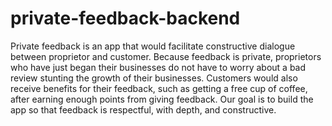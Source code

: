 # private-feedback-backend

Private feedback is an app that would facilitate constructive dialogue between proprietor and customer. Because feedback is private, proprietors who have just began their businesses do not have to worry about a bad review stunting the growth of their businesses. Customers would also receive benefits for their feedback, such as getting a free cup of coffee, after earning enough points from giving feedback. Our goal is to build the app so that feedback is respectful, with depth, and constructive. 
